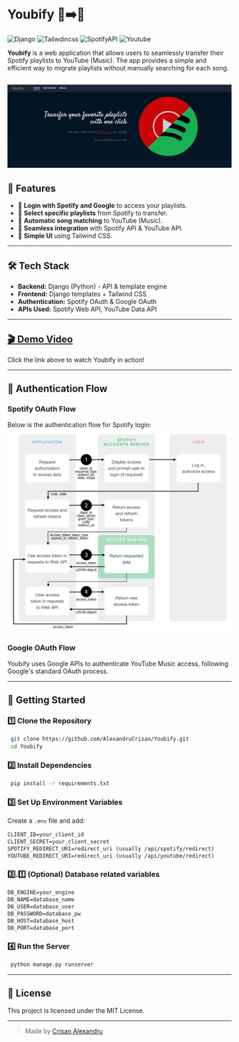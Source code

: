 # Youbify 🎵➡️🎥   
![Django](https://img.shields.io/badge/Django-092E20?style=for-the-badge&logo=django&logoColor=green) ![Tailwdincss](https://img.shields.io/badge/tailwindcss-0F172A?&logo=tailwindcss)  ![SpotifyAPI](https://img.shields.io/badge/Spotify-1ED760?&style=for-the-badge&logo=spotify&logoColor=white) ![Youtube](https://img.shields.io/badge/Youtube-FF0000)

**Youbify** is a web application that allows users to seamlessly transfer their Spotify playlists to YouTube (Music). The app provides a simple and efficient way to migrate playlists without manually searching for each song.



![error image](https://github.com/AlexandruCrisan/Youbify/blob/master/brosura_res/Home.PNG?raw=true) 
---

## 🌟 Features

- 🔑 **Login with Spotify and Google** to access your playlists.
- 📜 **Select specific playlists** from Spotify to transfer.
- 🚀 **Automatic song matching** to YouTube (Music).
- 🎵 **Seamless integration** with Spotify API & YouTube API.
- 🎨 **Simple UI** using Tailwind CSS.

---

## 🛠️ Tech Stack
- **Backend:** Django (Python) - API & template engine
- **Frontend:** Django templates + Tailwind CSS
- **Authentication:** Spotify OAuth & Google OAuth
- **APIs Used:** Spotify Web API, YouTube Data API

---

## [🎬 Demo Video](https://youtu.be/n4KFS1eEcwo)



Click the link above to watch Youbify in action!

---

## 🔑 Authentication Flow

### **Spotify OAuth Flow**

Below is the authentication flow for Spotify login:
![error image](https://github.com/AlexandruCrisan/Youbify/blob/master/brosura_res/auth-code-flow-spotify.png?raw=true)


### **Google OAuth Flow**

Youbify uses Google APIs to authenticate YouTube Music access, following Google's standard OAuth process.

---

## 🚀 Getting Started

### **1️⃣ Clone the Repository**

```sh
 git clone https://github.com/AlexandruCrisan/Youbify.git
 cd Youbify
```

### **2️⃣ Install Dependencies**

```sh
 pip install -r requirements.txt
```

### **3️⃣ Set Up Environment Variables**

Create a `.env` file and add:

```env
CLIENT_ID=your_client_id
CLIENT_SECRET=your_client_secret
SPOTIFY_REDIRECT_URI=redirect_uri (usually /api/spotify/redirect)
YOUTUBE_REDIRECT_URI=redirect_uri (usually /api/youtube/redirect)
```
### **3️⃣.1️⃣ (Optional) Database related variables**

```env
DB_ENGINE=your_engine
DB_NAME=database_name
DB_USER=database_user
DB_PASSWORD=database_pw
DB_HOST=database_host
DB_PORT=database_port
```


### **4️⃣ Run the Server**

```sh
 python manage.py runserver
```

---

## 📜 License

This project is licensed under the MIT License.

---

> Made by [Crisan Alexandru](https://github.com/AlexandruCrisan)

